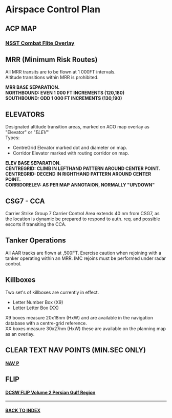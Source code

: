 # Airspace Control Plan

## ACP MAP 
### [NSST Combat Flite Overlay](/NavAids/NSST_CF.cf)

## MRR (Minimum Risk Routes)
All MRR transits are to be flown at 1 000FT intervals.  
Altitude transitions within MRR is prohibited.  

**MRR BASE SEPARATION.  
NORTHBOUND: EVEN 1 000 FT INCREMENTS (120,180)  
SOUTHBOUND: ODD 1 000 FT INCREMENTS (130,190)**

## ELEVATORS
Designated altitude transition areas, marked on ACO map overlay as "Elevator" or "*ELEV*"  
Types:  
*  CentreGrid Elevator marked dot and diameter on map.
*  Corridor Elevator marked with routing corridor on map.

**ELEV BASE SEPARATION.  
CENTREGRID: CLIMB IN LEFTHAND PATTERN AROUND CENTER POINT.  
CENTREGRID: DECEND IN RIGHTHAND PATTERN AROUND CENTER POINT.  
CORRIDORELEV: AS PER MAP ANNOTAION, NORMALLY "UP/DOWN"**  

## CSG7 - CCA
Carrier Strike Group 7 Carrier Control Area extends 40 nm from CSG7, as the location is dynamic be prepared to respond to auth. req. and possible escorts if transiting the CCA.


## Tanker Operations
All AAR tracks are flown at ,500FT.  Exercise caution when rejoining with a tanker operating within an MRR.  IMC rejoins must be performed under radar control.  

## Killboxes
Two set's of killboxes are currently in effect.  
- Letter Number Box (X9)  
- Letter Letter Box (XX)

X9 boxes measure 20x18nm (HxW) and are available in the navigation database with a centre-grid reference.  
XX boxes measure 30x27nm (HxW) these are available on the planning map as an overlay.  


## CLEAR TEXT NAV POINTS (MIN.SEC ONLY)
#### [NAV P](/NavAids/nav_points_clear.md) 



## FLIP
#### [DCSW FLIP Volume 2 Persian Gulf Region](https://www.dropbox.com/s/sp91zf63rx0esao/FLIP_GULFR2_EC1.pdf?dl=0)

---
#### [BACK TO INDEX](https://daviddcs.github.io/nsst/) 